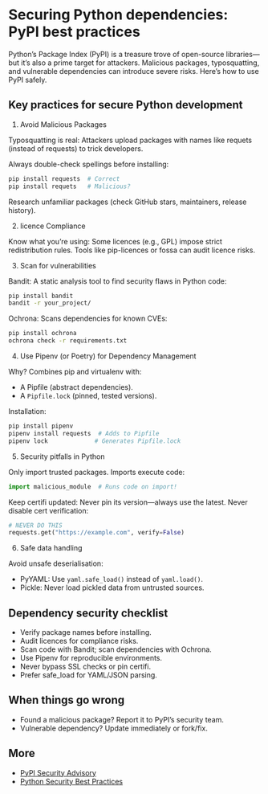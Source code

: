 # Securing Python dependencies: PyPI best practices

Python’s Package Index (PyPI) is a treasure trove of open-source libraries—but it’s also a prime target for attackers. 
Malicious packages, typosquatting, and vulnerable dependencies can introduce severe risks. Here’s how to use PyPI safely.

## Key practices for secure Python development

1. Avoid Malicious Packages

Typosquatting is real: Attackers upload packages with names like requets (instead of requests) to trick developers.

Always double-check spellings before installing:

```bash
pip install requests  # Correct  
pip install requets   # Malicious?  
```

Research unfamiliar packages (check GitHub stars, maintainers, release history).

2. licence Compliance

Know what you’re using: Some licences (e.g., GPL) impose strict redistribution rules. Tools like pip-licences or fossa can audit licence risks.

3. Scan for vulnerabilities

Bandit: A static analysis tool to find security flaws in Python code:

```bash
pip install bandit  
bandit -r your_project/  
```

Ochrona: Scans dependencies for known CVEs:

```bash
pip install ochrona  
ochrona check -r requirements.txt  
```

4. Use Pipenv (or Poetry) for Dependency Management

Why? Combines pip and virtualenv with:

* A Pipfile (abstract dependencies).
* A `Pipfile.lock` (pinned, tested versions).

Installation:

```bash
pip install pipenv  
pipenv install requests  # Adds to Pipfile  
pipenv lock             # Generates Pipfile.lock  
```

5. Security pitfalls in Python

Only import trusted packages. Imports execute code:

```python
import malicious_module  # Runs code on import!  
```

Keep certifi updated: Never pin its version—always use the latest. Never disable cert verification:

```python
# NEVER DO THIS 
requests.get("https://example.com", verify=False)  
```

6. Safe data handling

Avoid unsafe deserialisation:

* PyYAML: Use `yaml.safe_load()` instead of `yaml.load()`.
* Pickle: Never load pickled data from untrusted sources.

## Dependency security checklist

* Verify package names before installing.
* Audit licences for compliance risks.
* Scan code with Bandit; scan dependencies with Ochrona.
* Use Pipenv for reproducible environments.
* Never bypass SSL checks or pin certifi.
* Prefer safe_load for YAML/JSON parsing.

## When things go wrong

* Found a malicious package? Report it to PyPI’s security team.
* Vulnerable dependency? Update immediately or fork/fix.

## More

* [PyPI Security Advisory](https://pypi.org/security/)
* [Python Security Best Practices](https://docs.python-guide.org/security/)
